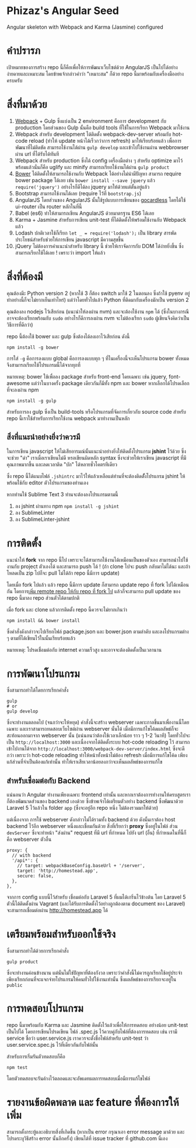 # Phizaz's Angular Seed
Angular skeleton with Webpack and Karma (Jasmine) configured

# คำปรารภ
เป้าหมายของการสร้าง repo นี้ก็คือเพื่อให้การพัฒนาเว็บไซต์ด้วย AngularJS เป็นไปได้อย่างง่ายดายและเหมาะสม โดยข้าพเจ้ากล่าวคำว่า "เหมาะสม"​ ก็ด้วย repo นี้มาพร้อมกับเครื่องมืออย่างครบครับ

# สิ่งที่มาด้วย

1. [Webpack](https://webpack.github.io/) + Gulp ซึ่งแบ่งเป็น 2 environment คือการ development กับ production โดยส่วนของ Gulp นั้นคือ build tools ที่ใช้ในการเรียก Webpack มาใช้งาน
2. Webpack สำหรับ development ได้ติดตั้ง webpack-dev-server พร้อมกับ hot-code reload (ทำให้ update หน้าได้เร็วกว่าการ refresh) มาให้เรียบร้อยแล้ว เพื่อการพัฒนาที่ไม่ติดขัด สามารถใช้งานได้ผ่าน `gulp develop` และเข้าไปใช้งานผ่าน webbrowser ผ่าน url ที่ได้รับได้ทันที
3. Webpack สำหรับ production ซึ่งได้ config เครื่องมือต่าง ๆ สำหรับ optimize มาไว้พร้อมแล้วนั่นก็คือ uglify และ minify สามารถเรียกใช้งานได้ผ่าน `gulp product`
3. [Bower](http://bower.io/) ได้ติดตั้งให้สามารถใช้งานกับ Webpack ได้อย่างไม่น่ามีปัญหา สามารถ require bower package ได้เลย เช่น `bower install --save jquery` แล้ว `require('jquery')` อย่างไรก็ดีได้ลง jquery มาให้ด้วยแต่ตั้นอยู่แล้ว
4. Bootstrap สามารถใช้งานได้เลย (require ไว้่ที่ `bootstrap.js`)
5. AngularJS โดยส่วนของ AngularJS นั้นใช้รูปแบบการเขียนของ [gocardless](https://github.com/gocardless/angularjs-style-guide) โดยได้ใช้ ui-router เป็น router หลักในที่นี้
6. Babel (es6) ทำให้สามารถเขียน AngularJS ด้วยมาตรฐาน ES6 ได้เลย
7. Karma + Jasmine สำหรับการเขียน unit-test ที่ได้ติดตั้งให้พร้อมใช้งานกับ Webpack แล้ว
8. Lodash ปกติเวลาใช้ก็เรียก `let _ = require('lodash');` เป็น library สารพัดประโยชน์สำหรับช่วยให้การเขียน javascript มีความสุขขึ้น
9. jQuery ไม่ต้องการคำแนะนำสำหรับ library นี้ ช่วยให้เราจัดการกับ DOM ได้ง่ายยิ่งขึ้น ซึ่งสามารถเรียกใช้ได้เลย ! เพราะว่า import ให้แล้ว

# สิ่งที่ต้องมี
คุณต้องมีะ Python version 2 (หากใช้ 3 ก็ต้อง switch มาใช้ 2 ในตอนลง ซึ่งถ้าใช้ pyenv อยู่ทำอย่างนี้ก็จะไม่ยากเย็นเท่าไหร่) แต่ว่าโดยทั่วไปแล้ว Python ที่ติดมากับเครื่องมักเป็น version 2

คุณต้องลง nodejs ไว้เสียก่อน (แนะนำให้ลงผ่าน nvm) และจะต้องใช้งาน `npm` ได้ (ซึ่งในบางกรณี อาจจะต้องเรียกพร้อมกับ `sudo` อย่างไรก็ดีการลงผ่าน nvm จะไม่ต้องเรียก `sudo` ผู้เขียนจึงคิดว่าเป็นวิธีการที่ดีกว่า)

repo นี้ต้องใช้ bower และ gulp ซึ่งต้องได้ลงเอาไว้เสียก่อน ดังนี้


```
npm install -g bower
```

การใส่ `-g` คือการลงแบบ global คือการลงแบบทุก ๆ ที่ในเครื่องนี้จะเห็นโปรแกรม bower ทั้งหมด จึงสามารถเรียกใช้โปรแกรมนี้ได้จากทุกที่

หมายเหตุ: bower ใช้เพื่อลง package สำหรับ front-end โดยเฉพาะ เช่น jquery, font-awesome แต่ว่าในบางครั้ง package เดียวกันก็มีทั้ง npm และ bower หากเลือกได้โปรดเลือกที่จะลงผ่าน npm

```
npm install -g gulp
```

สำหรับการลง gulp ซึ่งเป็น build-tools หรือโปรแกรมที่จัดการเกี่ยวกับ source code สำหรับ repo นี้เราใช้สำหรับการเรียกใช้งาน webpack มาทำงานเป็นหลัก

## สิ่งที่แนะนำอย่างยิ่งว่าควรมี
ในการเขียน javascript ให้ไม่เสียอารมณ์นั้นแนะนำอย่างยิ่งให้ติดตั้งโปรแกรม **jshint** ไว้ด้วย ซึ่งจะช่วย "ด่า" เราเมื่อเราเขียนไม่ดี หรอเขียนผิดหลัก syntax ซึ่งจะช่วยให้เราเขียน javascript ที่มีคุณภาพมากขึ้น และลดเวลาติด "บัก" ได้หลายชั่วโคตรทีเดียว

ซึ่ง repo นี้ได้แนบไฟล์ `.jshintrc` มาไว้ให้แล้วเหลือแต่ท่านที่จะต้องติดตัั้งโปรแกรม jshint ให้พร้อมใช้กับ editor ตัวโปรแกรมของท่านเอง

หากท่านใช้ Sublime Text 3 ท่านจะต้องลงโปรแกรมตามนี้

1. ลง jshint ผ่านทาง npm `npm install -g jshint`
2. ลง SublimeLinter 
3. ลง SublimeLinter-jshint


# การติดตั้ง
แนะนำให้ **fork** จาก repo นี้ไป เพราะจะได้สามารถใช้งานได้เหมือนเป็นของตัวเอง สามารถนำไปใช้งานกับ project ตัวเองได้ และสามารถ push ได้ ! (ถ้า clone ไปจะ push กลับมาไม่ได้นะ และถ้าโหลดเป็น zip ไปก็จะ pull ไม่ได้ถ้า repo นี้มีการ update)

โดยเมื่อ fork ไปแล้ว แล้ว repo นี้มีการ update ก็สามารถ update repo ที่ fork ไปได้เหมือนกัน โดยการ[เพิ่ม remote repo ให้กับ repo ที่ fork ไป](http://stackoverflow.com/questions/3903817/pull-new-updates-from-original-github-repository-into-forked-github-repository) แล้วก็จะสามารถ pull update ของ repo นี้มาลง repo ส่วนตัวได้ตามปกติ

เมื่อ fork และ clone แล้วการติดตั้ง repo นี้ควรจะไม่ยากเกินว่า 

```
npm install && bower install
```

ซึ่งคำสั่งดังกล่าวจะไปเรียกไฟล์ package.json และ bower.json ตามลำดับ และลงโปรแกรมต่าง ๆ ตามที่ได้เขียนไว้ในนั้นเรียบร้อยแล้ว

หมายเหตุ: โปรดเชื่อมต่อกับ internet ความเร็วสูง และอาจจะต้องติดตั้งเป็นเวลานาน

# การพัฒนาโปรแกรม
ซึ่งสามารถทำได้โดยการเรียกคำสั่ง

```
gulp
# or
gulp develop
```

ซึ่งจะทำงานตลอดไป (จนกว่าจะให้หยุด) คำสั่งนี้จะสร้าง webserver เฉพาะกาลขึ้นมาเพื่องานนี้โดยเฉพาะ และเราสามารถทดสอบเว็บไซต์ผ่าน webserver นั้นได้ เมื่อมีการแก้ไขโค้ดผลลัพธ์ก็จะสะท้อนออกมาจาก webserver นั้น (แน่นอนว่าต้องใช้เวลาเล็กน้อย ราว ๆ 1-2 วินาที) โดยทั่วไปจะเป็น `http://localhost:3000` และเนื่องจากได้ติดตั้งระบบ hot-code reloading ไว้ สามารถเข้าไปงานได้จาก `http://localhost:3000/webpack-dev-server/index.html` ซึ่งจะดีกว่า เพราะว่า hot-code reloading ทำให้หน้าทั้งหน้าไม่ต้อง refresh เมื่อมีการแก้ไขโค้ด เพียงแก้ส่วนที่จำเป็นต้องแก้เท่านั้น ทำให้เราเสียเวลาน้อยลงกว่าจะเห็นผลลัพธ์ของการแก้ไข

## สำหรับเชื่อมต่อกับ Backend
แน่นอนว่า Angular ทำงานเพียงเฉพาะ frontend เท่านั้น และหากเราต้องการทำงานให้ครบสูตรเราก็ต้องพัฒนาดส่วนของ backend เองด้วย ซึ่งข้าพเจ้าได้เตรียมตัวอย่าง backend ซึ่งพัฒนาด้วย Laravel 5 ไว้แล้วใน folder `app` (ซึ่งจะอยู่อีก repo หนึ่ง ไม่ต้องรวมมาให้ด้วย)

แต่เนื่องจาก การใช้ webserver ดังกล่าวไม่ได้รวมทั้ง backend ด้วย ดังนั้นเราต้อง host backend ไว้อีก webserver หนึ่งและเชื่อมกันด้วย สิ่งที่เรียกว่า **proxy** ซึ่งอยู่ในไฟล์ ส่วน `devServer` ซึ่งจะทำหน้า "ส่งผ่าน" request ที่มี url ที่กำหนด ไปยัง url (อื่น) ที่กำหนดในที่นี้ก็คือ webserver ตัวอื่น

```
proxy: {
  // with backend
  '/api*': {
    // target: webpackBaseConfig.baseUrl + '/server',
    target: 'http://homestead.app',
    secure: false,
  },
},
```

จากการ config แบบนี้ไว้สำหรับ เชื่อมต่อกับ Laravel 5 ที่ผมได้เกริ่นไว้ข้างต้น โดย Laravel 5 ตัวนี้ได้ติดตั้งผ่าน Vagrant (และได้รับการติดตั้งไว้อย่างถูกต้องตาม document ของ Laravel) จะสามารถเชื่อมต่อผ่าน http://homestead.app ได้

# เตรียมพร้อมสำหรับออกใช้จริง
ซึ่งสามารถทำได้ด้วยการเรียกคำสั่ง 

```
gulp product
```

ซึ่งจะทำงานค่อนข้างนาน แต่นั่นไม่ใช่ปัญหาที่ต้องกังวล เพราะว่าคำสั่งนี้ไม่ควรถูกเรียกใช้อยู่ประจำ เพียงเรียกก่อนที่จะแจกจ่ายโปรแกรมให้คนทั่วไปใช้งานเท่านั้น ซึ่งผลลัพธ์ของการเรียกจะอยู่ใน `public`

# การทดสอบโปรแกรม
repo นี้มาพร้อมกับ Karma และ Jasmine ติดตั้งไว้แล้วเพื่อให้การทดสอบ อย่างน้อย unit-test เป็นไปได้ โดยการเขียนโปรดเขียน ไฟล์​ .spec.js ไว้ควบคู่กับไฟล์ที่ต้องการทดสอบ เช่น เรามี service ชื่อว่า user.service.js เราควรจะตั้งชื่อไฟล์สำหรับ unit-test ว่า user.service.spec.js ไว้ที่เดียวกันกับไฟล์นั้น

สำหรับการเริ่มรันตัวทดสอบก็คือ

```
npm test
```

โดยตัวทดสอบจะรันค้างไว้ตลอดและจะอัพเดทผลการทดสอบเมื่อมีการแก้ไขไฟล์

# รายงานข้อผิดพลาด และ feature ที่ต้องการให้เพิ่ม
สามารถตั้งกระทู้และอธิบายสิ่งที่เกิดขึ้น (หากเป็น error กรุณาเอา error  message มาด้วย และโปรดระบุวิธีสร้าง error นั้นอีกครั้ง)​ เขียนได้ที่ issue tracker ที่ github.com นี่เอง 